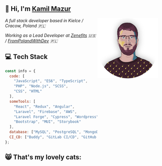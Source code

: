 <h2>👋 Hi, I'm <a href="https://kamilmazur.pl" target="_blank">Kamil Mazur</a></h2>
<img align='right' src="https://github.com/K-Mazur/K-Mazur/blob/main/img/kamil-1x1-circle.png?raw=true" width="200" alt="" />
<p><em>A full stack developer based in Kielce / Cracow, Poland 🇵🇱</em></p>
<p><em>Working as a Lead Developer at <a href="https://github.com/zenefits">Zenefits</a> 🇺🇸 / <a href="https://frompolandwithdev.com/" target="_blank">FromPolandWithDev</a> 🇵🇱</em></p>

<h2>💻 Tech Stack</h2>

```JavaScript
const info = {
  code: [
    "JavaScript", "ES6", "TypeScript",
    "PHP", "Node.js", "SCSS",
    "CSS", "HTML"
  ],
  someTools: [
    "React", "Redux", "Angular",
    "Laravel", "Firebase", "AWS",
    "Laravel Forge", "Cypress", "Wordpress",
    "Bootstrap", "MUI", "Storybook"
  ],
  database: ["MySQL", "PostgreSQL", "MongoDB"],
  CI_CD: ["Buddy", "GitLab CI/CD", "GitHub Actions"],
};
```

<h2>😸 That's my lovely cats:</h2>
<img src="https://github.com/K-Mazur/K-Mazur/blob/main/img/hana_yuki.gif?raw=true" width="600" alt="" />
